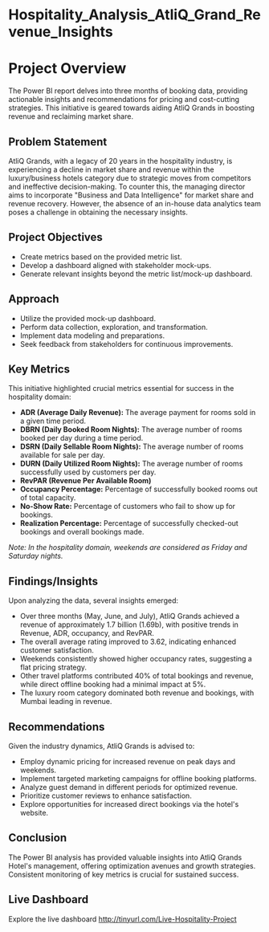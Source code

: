 # Hospitality_Analysis_AtliQ_Grand_Revenue_Insights

# Project Overview

The Power BI report delves into three months of booking data, providing actionable insights and recommendations for pricing and cost-cutting strategies. This initiative is geared towards aiding AtliQ Grands in boosting revenue and reclaiming market share.

## Problem Statement

AtliQ Grands, with a legacy of 20 years in the hospitality industry, is experiencing a decline in market share and revenue within the luxury/business hotels category due to strategic moves from competitors and ineffective decision-making. To counter this, the managing director aims to incorporate "Business and Data Intelligence" for market share and revenue recovery. However, the absence of an in-house data analytics team poses a challenge in obtaining the necessary insights.

## Project Objectives 

- Create metrics based on the provided metric list.
- Develop a dashboard aligned with stakeholder mock-ups.
- Generate relevant insights beyond the metric list/mock-up dashboard.

## Approach

- Utilize the provided mock-up dashboard.
- Perform data collection, exploration, and transformation.
- Implement data modeling and preparations.
- Seek feedback from stakeholders for continuous improvements.

## Key Metrics

This initiative highlighted crucial metrics essential for success in the hospitality domain:

- **ADR (Average Daily Revenue):** The average payment for rooms sold in a given time period.
- **DBRN (Daily Booked Room Nights):** The average number of rooms booked per day during a time period.
- **DSRN (Daily Sellable Room Nights):** The average number of rooms available for sale per day.
- **DURN (Daily Utilized Room Nights):** The average number of rooms successfully used by customers per day.
- **RevPAR (Revenue Per Available Room)**
- **Occupancy Percentage:** Percentage of successfully booked rooms out of total capacity.
- **No-Show Rate:** Percentage of customers who fail to show up for bookings.
- **Realization Percentage:** Percentage of successfully checked-out bookings and overall bookings made.

*Note: In the hospitality domain, weekends are considered as Friday and Saturday nights.*

## Findings/Insights

Upon analyzing the data, several insights emerged:

- Over three months (May, June, and July), AtliQ Grands achieved a revenue of approximately 1.7 billion (1.69b), with positive trends in Revenue, ADR, occupancy, and RevPAR.
- The overall average rating improved to 3.62, indicating enhanced customer satisfaction.
- Weekends consistently showed higher occupancy rates, suggesting a flat pricing strategy.
- Other travel platforms contributed 40% of total bookings and revenue, while direct offline booking had a minimal impact at 5%.
- The luxury room category dominated both revenue and bookings, with Mumbai leading in revenue.

## Recommendations

Given the industry dynamics, AtliQ Grands is advised to:

- Employ dynamic pricing for increased revenue on peak days and weekends.
- Implement targeted marketing campaigns for offline booking platforms.
- Analyze guest demand in different periods for optimized revenue.
- Prioritize customer reviews to enhance satisfaction.
- Explore opportunities for increased direct bookings via the hotel's website.

## Conclusion

The Power BI analysis has provided valuable insights into AtliQ Grands Hotel's management, offering optimization avenues and growth strategies. Consistent monitoring of key metrics is crucial for sustained success.

## Live Dashboard

Explore the live dashboard http://tinyurl.com/Live-Hospitality-Project
